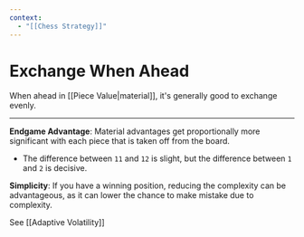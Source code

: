 ```yaml
---
context:
  - "[[Chess Strategy]]"
---
```


# Exchange When Ahead

When ahead in [[Piece Value|material]], it's generally good to exchange evenly.

---

**Endgame Advantage**: Material advantages get proportionally more significant with each piece that is taken off from the board.

- The difference between `11` and `12` is slight, but the difference between `1` and `2` is decisive.

**Simplicity**: If you have a winning position, reducing the complexity can be advantageous, as it can lower the chance to make mistake due to complexity.

See [[Adaptive Volatility]]
